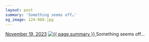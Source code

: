 ```yaml
---
layout: post
summary: 'Something seems off…'
og_image: 124-960.jpg
---
```


<p>
  <time>
    <a href="/124">November 19, 2023</a>
  </time>
  <a href="/124">
    <img src="{{ site.assets_url }}/124-480.jpg" srcset="{{ site.assets_url }}/124-240.jpg 240w, {{ site.assets_url }}/124-480.jpg 480w, {{ site.assets_url }}/124-720.jpg 720w, {{ site.assets_url }}/124-960.jpg 960w" sizes="(min-width: 700px) 50vw, calc(100vw - 2rem)" alt="{{ page.summary }}" />
  </a>
  <span>Something seems off…</span>
</p>
